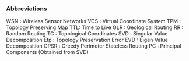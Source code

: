 ### Abbreviations

WSN : Wireless Sensor Networks
VCS : Virtual Coordinate System
TPM : Topology Preserving Map
TTL: Time to Live
GLR : Geological Routing
RR : Random Routing
TC : Topological Coordinates
SVD : Singular Value Decomposition
Etp : Topology Preservation Error
EVD : Eigen Value Decomposition
GPSR : Greedy Perimeter Stateless Routing
PC : Principal Components (Obtained from SVD)

